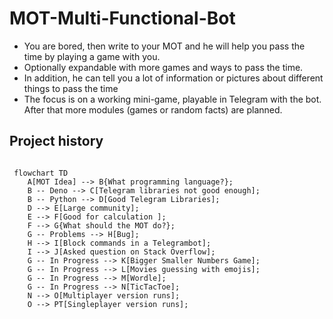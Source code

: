 # MOT-Multi-Functional-Bot

- You are bored, then write to your MOT and he will help you pass the time by playing a game with you.
- Optionally expandable with more games and ways to pass the time.
- In addition, he can tell you a lot of information or pictures about different things to pass the time
- The focus is on a working mini-game, playable in Telegram with the bot. After that more modules (games or random facts) are planned.

## Project history

```mermaid

 flowchart TD
    A[MOT Idea] --> B{What programming language?};
    B -- Deno --> C[Telegram libraries not good enough];
    B -- Python --> D[Good Telegram Libraries];
    D --> E[Large community];
    E --> F[Good for calculation ];
    F --> G{What should the MOT do?};
    G -- Problems --> H[Bug];
    H --> I[Block commands in a Telegrambot];
    I --> J[Asked question on Stack Overflow];
    G -- In Progress --> K[Bigger Smaller Numbers Game];
    G -- In Progress --> L[Movies guessing with emojis];
    G -- In Progress --> M[Wordle];
    G -- In Progress --> N[TicTacToe];
    N --> O[Multiplayer version runs];
    O --> PT[Singleplayer version runs];

```
